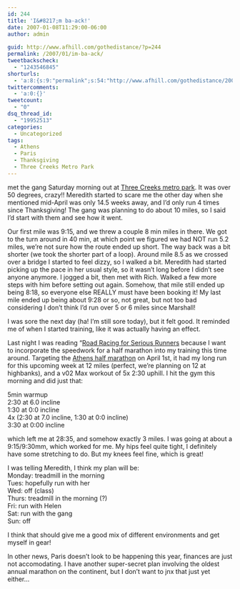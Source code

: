 ```yaml
---
id: 244
title: 'I&#8217;m ba-ack!'
date: 2007-01-08T11:29:00-06:00
author: admin
  
guid: http://www.afhill.com/gothedistance/?p=244
permalink: /2007/01/im-ba-ack/
tweetbackscheck:
  - "1243546845"
shorturls:
  - 'a:8:{s:9:"permalink";s:54:"http://www.afhill.com/gothedistance/2007/01/im-ba-ack/";s:7:"tinyurl";s:25:"http://tinyurl.com/72c2kd";s:4:"isgd";s:17:"http://is.gd/gztf";s:5:"bitly";s:18:"http://bit.ly/drnY";s:5:"snipr";s:22:"http://snipr.com/aeu6w";s:5:"snurl";s:22:"http://snurl.com/aeu6w";s:7:"snipurl";s:24:"http://snipurl.com/aeu6w";s:4:"trim";s:17:"http://tr.im/arem";}'
twittercomments:
  - 'a:0:{}'
tweetcount:
  - "0"
dsq_thread_id:
  - "19952513"
categories:
  - Uncategorized
tags:
  - Athens
  - Paris
  - Thanksgiving
  - Three Creeks Metro Park
---
```

met the gang Saturday morning out at [Three Creeks metro park](http://www.metroparks.net/ParksThreeCreeks.aspx). It was over 50 degrees, crazy!! Meredith started to scare me the other day when she mentioned mid-April was only 14.5 weeks away, and I&#8217;d only run 4 times since Thanksgiving! The gang was planning to do about 10 miles, so I said I&#8217;d start with them and see how it went.

Our first mile was 9:15, and we threw a couple 8 min miles in there. We got to the turn around in 40 min, at which point we figured we had NOT run 5.2 miles, we&#8217;re not sure how the route ended up short. The way back was a bit shorter (we took the shorter part of a loop). Around mile 8.5 as we crossed over a bridge I started to feel dizzy, so I walked a bit. Meredith had started picking up the pace in her usual style, so it wasn&#8217;t long before I didn&#8217;t see anyone anymore. I jogged a bit, then met with Rich. Walked a few more steps with him before setting out again. Somehow, that mile still ended up being 8:18, so everyone else REALLY must have been booking it! My last mile ended up being about 9:28 or so, not great, but not too bad considering I don&#8217;t think I&#8217;d run over 5 or 6 miles since Marshall!

I was sore the next day (ha! I&#8217;m still sore today), but it felt good. It reminded me of when I started training, like it was actually having an effect. 

Last night I was reading &#8220;[Road Racing for Serious Runners](http://www.amazon.com/Road-Racing-Serious-Runners-Pfitzinger/dp/0880118180) because I want to incorporate the speedwork for a half marathon into my training this time around. Targeting the [Athens half marathon](http://www.athensmarathon.org/) on April 1st, it had my long run for this upcoming week at 12 miles (perfect, we&#8217;re planning on 12 at highbanks), and a v02 Max workout of 5x 2:30 uphill. I hit the gym this morning and did just that:

5min warmup  
2:30 at 6.0 incline  
1:30 at 0:0 incline  
4x (2:30 at 7.0 incline, 1:30 at 0:0 incline)  
3:30 at 0:00 incline

which left me at 28:35, and somehow exactly 3 miles. I was going at about a 9:15/9:30mm, which worked for me. My hips feel quite tight, I definitely have some stretching to do. But my knees feel fine, which is great! 

I was telling Meredith, I think my plan will be:  
Monday: treadmill in the morning  
Tues: hopefully run with her  
Wed: off (class)  
Thurs: treadmill in the morning (?)  
Fri: run with Helen  
Sat: run with the gang  
Sun: off

I think that should give me a good mix of different environments and get myself in gear!

In other news, Paris doesn&#8217;t look to be happening this year, finances are just not accomodating. I have another super-secret plan involving the oldest annual marathon on the continent, but I don&#8217;t want to jnx that just yet either&#8230;